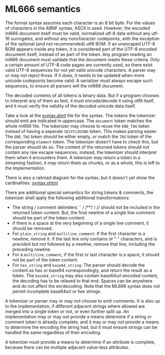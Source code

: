 # ML666 semantics

The formal syntax assumes each character is an 8 bit byte. For the values of characters in the ABNF syntax, ASCII is used.
However, the encoded ml666 document itself must be valid, normalized utf-8 data without any utf-16 surrogates,
and without any noncharacter codepoints, with the exception of the optional (and *not* recommended) utf8 BOM.
If an unescaped UTF-8 BOM appears inside any token, it is considered part of the UTF-8 encoded document itself,
instead of as part of the token. Any program reading an ml666 document must validate that the document meets these criteria.
Only a certain amount of UTF-8 code pages are currently used, so there exist valid UTF-8 sequences for not yet valid
unicode characters. A parser may or may not reject those. If it does, it needs to be updated when more unicode codepoints
become valid. A serializer must always escape such sequences, to ensure all parsers will the ml666 document.

The decoded contents of all tokens is binary data. But if a program chooses to interpret any of them as text, it
must encode/decode it using utf8 itself, and it must verify the validity of the decoded unicode data itself.

Take a look at the [syntax.abnf](syntax.abnf) file for the syntax. The tokens the tokenizer should emit are indicated in uppercase.
The `document` token matches the whole ml666 file. The tokenizer may choose to reuse the `END_TAG` token instead of
having a seperate `SELFCLOSING` token. This makes parsing easier. The `END_TAG` token should be either empty, or match
the `TAG` token of the corresponding `element` token. The tokenizer doesn't have to check this, but the parser should do so.
The content of the returned tokens should not contain any raw escape sequences, instead, the tokenizer should interpret
them when it encounters them. A tokenizer may return a token in a streaming fashion, it may return them as chunks, or as
a whole, this is left to the implementation.

There is also a railroad diagram for the syntax, but it doesn't yet show the cardinalities: [syntax.xhtml](syntax.xhtml)

There are additional special semantics for string tokens & comments,
the tokenizer shall apply the following additional transformations:

* The string / comment delimiters  `` / /**/ / //  should not be included in the returned token content. But, the final newline of a single line
  comment should be part of the token content.
* If there is a space at the very beginning of a single line comment, it should be removed.
* For `plain_string` and `multiline_comment`: If the first character is a newline, remove it. If the last line only contains `SP` " " characters,
  and is precided but not followed by a newline, remove that line, including the preceding newline.
* For a `multiline_comment`, if the first or last character is a space, it should not be part of the token content.
* For `hex_string` and `base64_string`: The parser should decode the content as hex or base64 correspondingly, and return the result as a token.
  The `base64_string` may also contain base64url encoded content, the decoding has to be relaxed to that end. Spaces can be anywhere and do not
  affect the en/decoding. Note that the ML666 syntax does not permit incomplete base64url or hex strings.


A tokenizer or parser may or may not choose to emit comments. It is also up to the implementation, if different adjacent strings where allowed are
merged into a single token or not, or even further split up. An implementation may or may not provide a means determine if a string or comment token
is already complete, and it may or may not provide a means to determine the encoding the string had, but it must ensure strings can be handled
the same regardless of their encoding.

A tokenizer must provide a means to determine if an attribute is complete, because there can be multiple adjacent value-less attributes.
